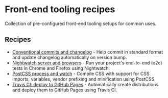 # Front-end tooling recipes

Collection of pre-configured front-end tooling setups for common uses.


## Recipes

* [Conventional commits and changelog](/conventional-commits-and-changelog) - Help commit in standard format and update changelog automatically on version bump.
* [Nightwatch server and browsers](/nightwatch-server-and-browsers/) - Run your project's end-to-end (e2e) tests in Chrome and Firefox using Nightwatch.
* [PostCSS process and watch](/postcss-process-and-watch/) - Compile CSS with support for CSS imports, variables, vendor prefixing and minification using PostCSS.
* [Travis CI: deploy to GitHub Pages](/travis-deploy-to-gh-pages/) - Automatically create distributions and deploy them to GitHub Pages using Travis CI.